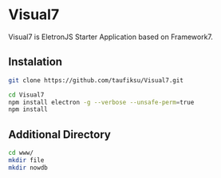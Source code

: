 # Visual7
Visual7 is EletronJS Starter Application based on Framework7.

## Instalation
```sh
git clone https://github.com/taufiksu/Visual7.git
```
```sh
cd Visual7
npm install electron -g --verbose --unsafe-perm=true
npm install
```

## Additional Directory
```sh
cd www/
mkdir file
mkdir nowdb
```